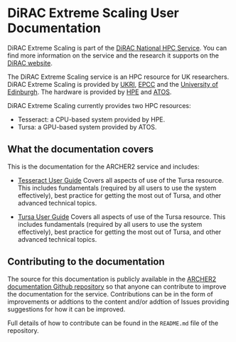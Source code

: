 # DiRAC Extreme Scaling User Documentation

DiRAC Extreme Scaling is part of the [DiRAC National HPC Service](https://www.dirac.ac.uk). You
can find more information on the service and the research it supports on
the [DiRAC website](https://www.dirac.ac.uk).

The DiRAC Extreme Scaling service is an HPC resource for UK
researchers. DiRAC Extreme Scaling is provided by [UKRI](https://www.ukri.org/),
[EPCC](https://www.epcc.ed.ac.uk/) and the [University of
Edinburgh](https://www.ed.ac.uk/). The hardware is provided
by [HPE](https://www.hpe.com) and [ATOS](https://www.atos.net).

DiRAC Extreme Scaling currently provides two HPC resources:

* Tesseract: a CPU-based system provided by HPE.
* Tursa: a GPU-based system provided by ATOS.

## What the documentation covers

This is the documentation for the ARCHER2 service and includes:

  - [Tesseract User Guide](https://tesseract-dirac.readthedocs.io/en/latest/)
    Covers all aspects of use of the Tursa resource.
    This includes fundamentals (required by all users to use the system
    effectively), best practice for getting the most out of Tursa, and
    other advanced technical topics.

  - [Tursa User Guide](tursa-user-guide/index.md)
    Covers all aspects of use of the Tursa resource.
    This includes fundamentals (required by all users to use the system
    effectively), best practice for getting the most out of Tursa, and
    other advanced technical topics.


## Contributing to the documentation

The source for this documentation is publicly available in the [ARCHER2
documentation Github
repository](https://github.com/EPCCed/dirac-docs.git) so that anyone
can contribute to improve the documentation for the service.
Contributions can be in the form of improvements or addtions to the
content and/or addtion of Issues providing suggestions for how it can be
improved.

Full details of how to contribute can be found in the `README.md` file of
the repository.



